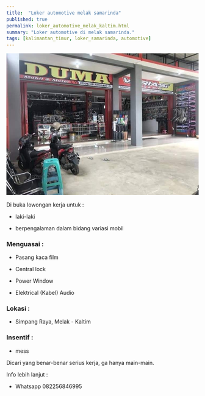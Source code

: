 ```yaml
---
title:  "Loker automotive melak samarinda"
published: true
permalink: loker_automotive_melak_kaltim.html
summary: "Loker automotive di melak samarinda."
tags: [kalimantan_timur, loker_samarinda, automotive]
---
```


![otomotif melak kaltim](/images/otomotif-melak-kaltim.jpg)

Di buka lowongan kerja untuk :
 
- laki-laki

- berpengalaman dalam bidang variasi mobil

### Menguasai :

- Pasang kaca film

- Central lock

- Power Window

- Elektrical (Kabel) Audio

### Lokasi :

- Simpang Raya, Melak - Kaltim

### Insentif : 

- mess

Dicari yang benar-benar serius kerja, ga hanya main-main.

Info lebih lanjut :

- Whatsapp 082256846995
